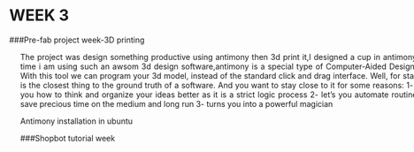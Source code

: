 <div style="width:800px; margin:0 auto;">


# WEEK 3


###Pre-fab project week-3D printing
<div align="justify" style="margin-left:2.5%" style="margin-right:3%">

The project was design something productive using antimony then 3d print it,I designed a cup in antimony .it is first time i am using such an awsom 3d design software,antimony is a special type of Computer-Aided Design software.
With this tool we can program your 3d model, instead of the standard click and drag interface.
Well, for starters code is the closest thing to the ground truth of a software. And you want to stay close to it for some reasons:
1- it teaches you how to think and organize your ideas better as it is a strict logic process
2- let’s you automate routine jobs and save precious time on the medium and long run
3- turns you into a powerful magician

Antimony installation in ubuntu
<div>

###Shopbot tutorial week
<div align="justify" style="margin-left:2.5%" style="margin-right:3%">

</div>
</div>
